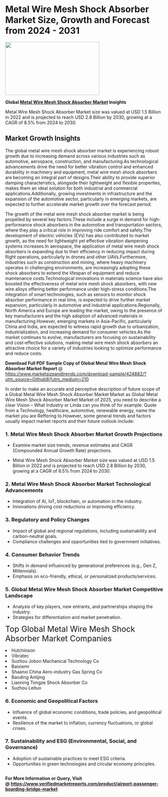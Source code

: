 <H1>Metal Wire Mesh Shock Absorber Market Size, Growth and Forecast from 2024 - 2031</H1><img class="aligncenter size-medium wp-image-584254" src="https://thirdeyenews.in/wp-content/uploads/2024/09/Global-Market-Research-300x168.jpeg" alt="" width="300" height="168" /><p><strong>Global&nbsp;<a href="https://www.marketsizeandtrends.com/download-sample/424882/?utm_source=Github8j?utm_medium=210">Metal Wire Mesh Shock Absorber Market</a> Insights</strong></p><p>Metal Wire Mesh Shock Absorber Market size was valued at USD 1.5 Billion in 2022 and is projected to reach USD 2.8 Billion by 2030, growing at a CAGR of 8.5% from 2024 to 2030.</p><p><h2>Market Growth Insights</h2> <p>The global metal wire mesh shock absorber market is experiencing robust growth due to increasing demand across various industries such as automotive, aerospace, construction, and manufacturing.As technological advancements drive the need for better vibration control and enhanced durability in machinery and equipment, metal wire mesh shock absorbers are becoming an integral part of designs.Their ability to provide superior damping characteristics, alongside their lightweight and flexible properties, makes them an ideal solution for both industrial and commercial applications.Additionally, growing investments in infrastructure and the expansion of the automotive sector, particularly in emerging markets, are expected to further accelerate market growth over the forecast period.</p> <p>The growth of the metal wire mesh shock absorber market is being propelled by several key factors.These include a surge in demand for high-performance shock absorbers in the automotive and transportation sectors, where they play a critical role in improving ride comfort and safety.The development of electric vehicles (EVs) has also contributed to market growth, as the need for lightweight yet effective vibration dampening systems increases.In aerospace, the application of metal wire mesh shock absorbers is expanding due to their efficiency in reducing impact during flight operations, particularly in drones and other UAVs.Furthermore, industries such as construction and mining, where heavy machinery operates in challenging environments, are increasingly adopting these shock absorbers to extend the lifespan of equipment and reduce maintenance costs.Technological innovations in materials science have also boosted the effectiveness of metal wire mesh shock absorbers, with new wire alloys offering better performance under high-stress conditions.The integration of smart technologies, such as sensors to monitor shock absorber performance in real time, is expected to drive further market expansion, particularly in automotive and industrial applications.Regionally, North America and Europe are leading the market, owing to the presence of key manufacturers and the high adoption of advanced materials in manufacturing.However, emerging markets in Asia-Pacific, particularly China and India, are expected to witness rapid growth due to urbanization, industrialization, and increasing demand for consumer vehicles.As the market continues to evolve, manufacturers are focusing on sustainability and cost-effective solutions, making metal wire mesh shock absorbers an attractive choice for a variety of industries looking to optimize performance and reduce costs.<p><span class=""><strong>Download Full PDF Sample Copy of Global Metal Wire Mesh Shock Absorber Market Report</strong> @ <a href="https://www.marketsizeandtrends.com/download-sample/424882/?utm_source=Github8j?utm_medium=210" target="_blank">https://www.marketsizeandtrends.com/download-sample/424882/?utm_source=Github8j?utm_medium=210</a></span></p><p>In order to make an accurate and perceptive description of future scope of a Global&nbsp;Metal Wire Mesh Shock Absorber Market Market as Global&nbsp;Metal Wire Mesh Shock Absorber Market Market of 2025, you need to describe a clear Vision &ndash; What Industry or Linda can you think of for example: Quote from a Technology, healthcare, automotive, renewable energy, name the market you are Reffering to.However, some general trends and factors usually impact market reports and their future outlook include:</p><h3>1.&nbsp;<strong>Metal Wire Mesh Shock Absorber Market Growth Projections</strong></h3><ul><li>Examine market size trends, revenue estimates and CAGR (Compounded Annual Growth Rate) projections.</li><li><p>Metal Wire Mesh Shock Absorber Market size was valued at USD 1.5 Billion in 2022 and is projected to reach USD 2.8 Billion by 2030, growing at a CAGR of 8.5% from 2024 to 2030.</p></li></ul><h3>2.&nbsp;<strong>Metal Wire Mesh Shock Absorber Market Technological Advancements</strong></h3><ul><li>Integration of AI, IoT, blockchain, or automation in the industry.</li><li>Innovations driving cost reductions or improving efficiency.</li></ul><h3>3.&nbsp;<strong>Regulatory and Policy Changes</strong></h3><ul><li>Impact of global and regional regulations, including sustainability and carbon-neutral goals.</li><li>Compliance challenges and opportunities tied to government initiatives.</li></ul><h3>4.&nbsp;<strong>Consumer Behavior Trends</strong></h3><ul><li>Shifts in demand influenced by generational preferences (e.g., Gen Z, Millennials).</li><li>Emphasis on eco-friendly, ethical, or personalized products/services.</li></ul><h3>5.&nbsp;<strong>Global Metal Wire Mesh Shock Absorber Market Competitive Landscape</strong></h3><ul><li>Analysis of key players, new entrants, and partnerships shaping the industry.</li><li>Strategies for differentiation and market penetration.</li></ul><p data-pm-slice="1 1 []"><span style="color: inherit; font-family: inherit; font-size: 25px;">Top Global Metal Wire Mesh Shock Absorber Market Companies</span></p><div class="" data-test-id=""><p><li>Hutchinson</li><li> Vibratec</li><li> Suzhou Jobon Machanical Technology Co</li><li> Baixiemr</li><li> Shaanxi China Aero-industry Gas Spring Co</li><li> Baoding Anlijing</li><li> Liaoning Tongze Shock Absorber Co</li><li> Suzhou Leituo</li></p></div><h3>6.&nbsp;<strong>Economic and Geopolitical Factors</strong></h3><ul><li>Influence of global economic conditions, trade policies, and geopolitical events.</li><li>Resilience of the market to inflation, currency fluctuations, or global crises.</li></ul><h3>7.&nbsp;<strong>Sustainability and ESG (Environmental, Social, and Governance)</strong></h3><ul><li>Adoption of sustainable practices to meet ESG criteria.</li><li>Opportunities in green technologies and circular economy principles.</li></ul><h2><strong style="font-size: 14px;">For More Information or Query, Visit @&nbsp;</strong><a style="background-color: #ffffff; font-size: 14px;" href="https://www.marketsizeandtrends.com/report/metal-wire-mesh-shock-absorber-market/" target="_blank">https://www.verifiedmarketreports.com/product/airport-passenger-boarding-bridge-market</a></h2>